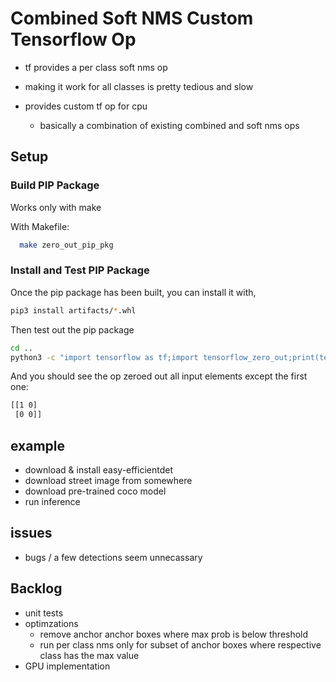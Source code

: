 # Combined Soft NMS Custom Tensorflow Op

- tf provides a per class soft nms op
- making it work for all classes is pretty tedious and slow

- provides custom tf op for cpu 
  - basically a combination of existing combined and soft nms ops

## Setup

### Build PIP Package

Works only with make

With Makefile:

```bash
  make zero_out_pip_pkg
```

### Install and Test PIP Package

Once the pip package has been built, you can install it with,

```bash
pip3 install artifacts/*.whl
```

Then test out the pip package

```bash
cd ..
python3 -c "import tensorflow as tf;import tensorflow_zero_out;print(tensorflow_zero_out.zero_out([[1,2], [3,4]]))"
```

And you should see the op zeroed out all input elements except the first one:

```bash
[[1 0]
 [0 0]]
```

## example

- download & install easy-efficientdet
- download street image from somewhere
- download pre-trained coco model
- run inference

## issues

- bugs / a few detections seem unnecassary

## Backlog

- unit tests
- optimzations
  - remove anchor anchor boxes where max prob is below threshold
  - run per class nms only for subset of anchor boxes where respective class has the max value
- GPU implementation
